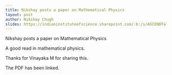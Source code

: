 ```yaml
---
title: Nikshay posts a paper on Mathematical Physics
layout: post
author: Nikshay Chugh
slides: https://indianinstituteofscience.sharepoint.com/:b:/s/ASCENDTalks/EXM613Vxg5dInQ04MPYl6_0BO9LyAMnbdHfww_Xn5QnACg?e=Unx0bp
---
```


Nikshay posts a paper on Mathematical Physics

<!--more-->

A good read in mathematical physics.
 
Thanks for Vinayaka M for sharing this.

The PDF has been linked.
